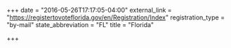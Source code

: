 +++
date = "2016-05-26T17:17:05-04:00"
external_link = "https://registertovoteflorida.gov/en/Registration/Index"
registration_type = "by-mail"
state_abbreviation = "FL"
title = "Florida"

+++

